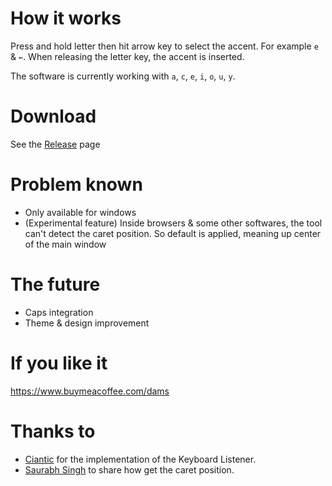 # How it works
Press and hold letter then hit arrow key to select the accent. For example `e` & `←`. When releasing the letter key, the accent is inserted.

The software is currently working with `a`, `c`, `e`, `i`, `o`, `u`, `y`.

# Download
See the [Release](https://github.com/leroyd/PowerAccent/releases) page

# Problem known
- Only available for windows
- (Experimental feature) Inside browsers & some other softwares, the tool can't detect the caret position. So default is applied, meaning up center of the main window

# The future
- Caps integration
- Theme & design improvement

# If you like it
https://www.buymeacoffee.com/dams

# Thanks to
- [Ciantic](https://gist.github.com/Ciantic/471698) for the implementation of the Keyboard Listener.
- [Saurabh Singh](https://www.codeproject.com/Articles/34520/Getting-Caret-Position-Inside-Any-Application) to share how get the caret position.
